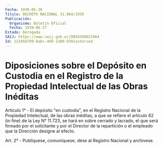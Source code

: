 ```yaml
---
Fecha: 1939-05-26
Título: DECRETO NACIONAL 31.964/1939
Publicación:
  Organismo: Boletín Oficial
  Fecha: 1939-06-27
Estado: Derogada
SAIJ: https://www.saij.gob.ar/DN19390031964
Id: 123456789-0abc-469-1300-9391soterced
---
```

# Diposiciones sobre el Depósito en Custodia en el Registro de la Propiedad Intelectual de las Obras Inéditas

<a id="1"></a>
Artículo 1° - El depósito "en custodia", en el Registro Nacional de la Propiedad Intelectual, de las obras inéditas, a que se refiere el artículo 62 (in fine) de la Ley N° 11.723, se hará en sobre cerrado y lacrado, el que será firmado por el solicitante y por el Director de la repartición o el empleado que la Dirección designe al efecto.

<a id="2"></a>
Art. 2° - Publíquese, comuníquese, dése al Registro Nacional y archívese.